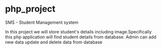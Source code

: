 # php_project
SMS - Student Management system

In this project we will store student's details including image.Specifically this php application will find student details from database.
Admin can add new data update and delete data from database
